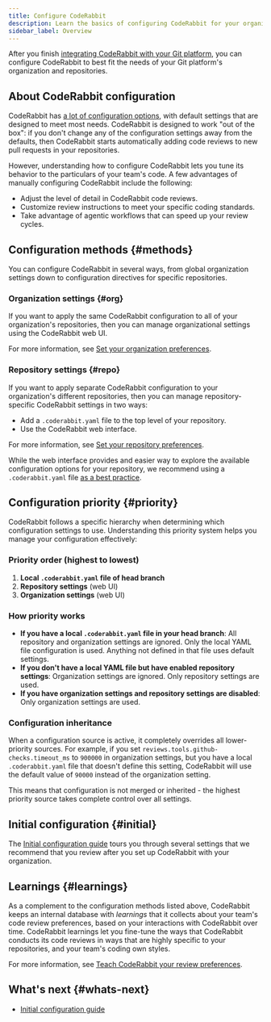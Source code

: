 ```yaml
---
title: Configure CodeRabbit
description: Learn the basics of configuring CodeRabbit for your organization.
sidebar_label: Overview
---
```


After you finish [integrating CodeRabbit with your Git platform](/platforms/),
you can configure CodeRabbit to best fit the needs of your Git platform's organization and repositories.

## About CodeRabbit configuration

CodeRabbit has [a lot of configuration options](/reference/configuration), with default settings that are designed to meet most needs. CodeRabbit is designed to work "out
of the box": if you don't change any of the
configuration settings away from the defaults, then CodeRabbit starts automatically
adding code reviews to new pull requests in your repositories.

However, understanding how to configure CodeRabbit lets you tune its behavior
to the particulars of your team's code. A few advantages of manually configuring
CodeRabbit include the following:

- Adjust the level of detail in CodeRabbit code reviews.
- Customize review instructions to meet your specific coding standards.
- Take advantage of agentic workflows that can speed up your review cycles.

## Configuration methods {#methods}

You can configure CodeRabbit in several ways, from global organization settings
down to configuration directives for specific repositories.

### Organization settings {#org}

If you want to apply the same CodeRabbit configuration to all of your organization's repositories, then
you can manage organizational settings using the CodeRabbit web UI.

For more information, see [Set your organization preferences](/guides/organization-settings).

### Repository settings {#repo}

If you want to apply separate CodeRabbit configuration to your organization's different repositories, then you can
manage repository-specific CodeRabbit settings in two ways:

- Add a `.coderabbit.yaml` file to the top level of your repository.
- Use the CodeRabbit web interface.

For more information, see [Set your repository preferences](/guides/repository-settings).

While the web interface provides and easier way to explore the available configuration options for your repository, we recommend using a `.coderabbit.yaml` file [as a best practice](/guides/setup-best-practices#yaml).

## Configuration priority {#priority}

CodeRabbit follows a specific hierarchy when determining which configuration settings to use. Understanding this priority system helps you manage your configuration effectively:

### Priority order (highest to lowest)

1. **Local `.coderabbit.yaml` file of head branch**
2. **Repository settings** (web UI)
3. **Organization settings** (web UI)

### How priority works

- **If you have a local `.coderabbit.yaml` file in your head branch**: All repository and organization settings are ignored. Only the local YAML file configuration is used. Anything not defined in that file uses default settings.
- **If you don't have a local YAML file but have enabled repository settings**: Organization settings are ignored. Only repository settings are used.
- **If you have organization settings and repository settings are disabled**: Only organization settings are used.

### Configuration inheritance

When a configuration source is active, it completely overrides all lower-priority sources. For example, if you set `reviews.tools.github-checks.timeout_ms` to `900000` in organization settings, but you have a local `.coderabbit.yaml` file that doesn't define this setting, CodeRabbit will use the default value of `90000` instead of the organization setting.

This means that configuration is not merged or inherited - the highest priority source takes complete control over all settings.

## Initial configuration {#initial}

The [Initial configuration guide](/guides/initial-configuration) tours you through several settings that we
recommend that you review after you set up CodeRabbit with your organization.

## Learnings {#learnings}

As a complement to the configuration methods listed above, CodeRabbit keeps an internal database with _learnings_ that it collects about your team's code review preferences, based on your interactions with CodeRabbit over time. CodeRabbit learnings let you fine-tune the ways that CodeRabbit conducts its code reviews in ways that are highly specific to your repositories, and your team's coding own styles.

For more information, see [Teach CodeRabbit your review preferences](/guides/learnings).

## What's next {#whats-next}

- [Initial configuration guide](/guides/initial-configuration)

